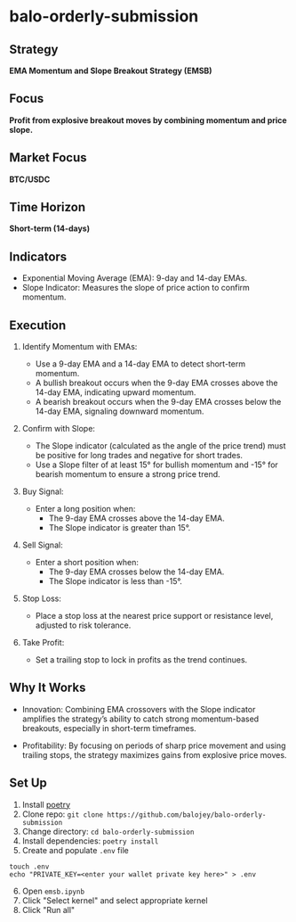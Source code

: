 # balo-orderly-submission

## Strategy
**EMA Momentum and Slope Breakout Strategy (EMSB)**

## Focus
**Profit from explosive breakout moves by combining momentum and price slope.**

## Market Focus
**BTC/USDC**

## Time Horizon
**Short-term (14-days)**

## Indicators

* Exponential Moving Average (EMA): 9-day and 14-day EMAs.
* Slope Indicator: Measures the slope of price action to confirm momentum.

## Execution

1. Identify Momentum with EMAs:
    * Use a 9-day EMA and a 14-day EMA to detect short-term momentum.
    * A bullish breakout occurs when the 9-day EMA crosses above the 14-day EMA, indicating upward momentum.
    * A bearish breakout occurs when the 9-day EMA crosses below the 14-day EMA, signaling downward momentum.

2. Confirm with Slope:
    * The Slope indicator (calculated as the angle of the price trend) must be positive for long trades and negative for short trades.
    * Use a Slope filter of at least 15° for bullish momentum and -15° for bearish momentum to ensure a strong price trend.

3. Buy Signal:
    * Enter a long position when:
        * The 9-day EMA crosses above the 14-day EMA.
        * The Slope indicator is greater than 15°.

4. Sell Signal:
    * Enter a short position when:
        * The 9-day EMA crosses below the 14-day EMA.
        * The Slope indicator is less than -15°.

5. Stop Loss:
    * Place a stop loss at the nearest price support or resistance level, adjusted to risk tolerance.

6. Take Profit:
    * Set a trailing stop to lock in profits as the trend continues.

## Why It Works
* Innovation: Combining EMA crossovers with the Slope indicator amplifies the strategy’s ability to catch strong momentum-based breakouts, especially in short-term timeframes.

* Profitability: By focusing on periods of sharp price movement and using trailing stops, the strategy maximizes gains from explosive price moves.

## Set Up
1. Install [poetry](https://python-poetry.org/)
2. Clone repo: `git clone https://github.com/balojey/balo-orderly-submission`
3. Change directory: `cd balo-orderly-submission`
4. Install dependencies: `poetry install`
5. Create and populate `.env` file
```
touch .env
echo "PRIVATE_KEY=<enter your wallet private key here>" > .env
```
6. Open `emsb.ipynb`
7. Click "Select kernel" and select appropriate kernel
8. Click "Run all"
